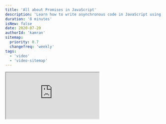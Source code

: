 ```yaml
---
title: 'All about Promises in JavaScript'
description: 'Learn how to write asynchronous code in JavaScript using promises.'
duration: '8 minutes'
isNew: false
date: 2020-07-20
authorId: 'kamran'
sitemap:
  priority: 0.7
  changefreq: 'weekly'
tags:
  - 'video'
  - 'video-sitemap'
---
```


<iframe class="w-full aspect-video mb-5" src="https://www.youtube.com/embed/BvrkobaCVVE" title="All about Promises in JavaScript"></iframe>
